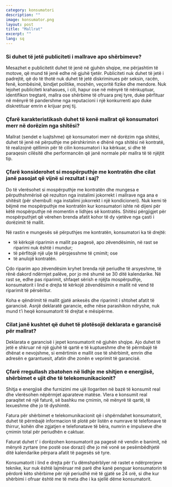 ```yaml
---
category: konsumatori
description: ""
image: konsumator.png
layout: post
title: "Mallrat"
excerpt: ""
lang: sq
---
```

<script>
var data = { topics: [
  {
    title: "Publiciteti i mallrave",
    text: function(){ return $("#part1").html(); }
  },
  {
    title: "Përputhja e mallrave me përshkrimin në kontratë",
    text: function(){ return $("#part2").html(); }
  },
  {
    title: "Deklarata e garancisë për mallrat",
    text: function(){ return $("#part3").html(); }
  },
  {
    title: "Shitja e energjisë, shërbimet e ujit dhe të telekomunikacionit",
    text: function(){ return $("#part4").html(); }
  }
]};
</script>

<div id="part1" class="hidden">
<h3>Si duhet të jetë publiciteti i mallrave apo shërbimeve?</h3>
Mesazhet e publicitetit duhet të jenë në gjuhën shqipe, me përjashtim të motove, që mund të jenë edhe në gjuhë tjetër. Publiciteti nuk duhet të jetë i padrejtë, që do të thotë nuk duhet të jetë diskriminues për seksin, racën, fenë, kombësinë, bindjet politike, moshën, veçoritë fizike dhe mendore. Nuk lejohet publiciteti krahasues, i cili, hapur ose në mënyrë të nënkuptuar, identifikon tregtarë, mallra ose shërbime të ofruara prej tyre, duke përfituar në mënyrë të pandershme nga reputacioni i një konkurrenti apo duke diskretituar emrin e krijuar prej tij.
</div>

<div id="part2" class="hidden">
<h3>Çfarë karakteristikash duhet të kenë mallrat që konsumatori merr në dorëzim nga shitësi?</h3>
Mallrat (sendet e luajtshme) që konsumatori merr në dorëzim nga shitësi, duhet të jenë në përputhje me përshkrimin e dhënë nga shitësi në kontratë, të realizojnë qëllimin për të cilin konsumatori i ka kërkuar, si dhe të paraqesin cilësitë dhe performancën që janë normale për mallra të të njëjtit tip.
<h3>Çfarë konsiderohet si mospërputhje me kontratën dhe cilat janë pasojat që vijnë si rezultat i saj?</h3>
<p>Do të vlerësohet si mospërputhje me kontratën dhe mungesa e përputhshmërisë që rezulton nga instalimi jokorrekt i mallrave nga ana e shitësit (për shembull: nga instalimi jokorrekt i një kondicioneri). Nuk kemi të bëjmë me mospërputhje me kontratën kur konsumatori ishte në dijeni për këtë mospërputhje në momentin e lidhjes së kontratës. Shitësi përgjigjet për mospërputhjet që vërehen brenda afatit kohor të dy vjetëve nga çasti i dorëzimit të mallit.</p>
Në rastin e mungesës së përputhjes me kontratën, konsumatori ka të drejtë:
<ul>
<li>të kërkojë riparimin e mallit pa pagesë, apo zëvendësimin, në rast se riparimi nuk është i mundur; </li>
<li>të përfitojë një ulje të përpjesshme të çmimit; ose </li>
<li>të anulojë kontratën. </li>
</ul>
<p>Çdo riparim apo zëvendësim kryhet brenda një periudhe të arsyeshme, të rënë dakord ndërmjet palëve, por jo më shumë se 30 ditë kalendarike. Në rast se, edhe pas riparimit, shfaqet sërish e njëjta mospërputhje, konsumatorit i lind e drejta të kërkojë zëvendësimin e mallit në vend të riparimit të përsëritur.</p>
<p>Koha e qëndrimit të mallit gjatë ankesës dhe riparimit i shtohet afatit të garancisë. Asnjë deklaratë garancie, edhe nëse parashikon ndryshe, nuk mund t’i heqë konsumatorit të drejtat e mësipërme.</p>
</div>

<div id="part3" class="hidden">
<h3>Cilat janë kushtet që duhet të plotësojë deklarata e garancisë për mallrat?</h3>
Deklarata e garancisë i jepet konsumatorit në gjuhën shqipe. Ajo duhet të jetë e shkruar në një gjuhë të qartë e të kuptueshme dhe të përmbajë të dhënat e nevojshme, si emërtimin e mallit ose të shërbimit, emrin dhe adresën e garantuesit, afatin dhe zonën e veprimit të garancisë.
</div>

<div id="part4" class="hidden">
<h3>Çfarë rregullash zbatohen në lidhje me shitjen e energjisë, shërbimet e ujit dhe të telekomunikacionit?</h3>
<p>Shitja e energjisë dhe furnizimi me ujë llogariten në bazë të konsumit real dhe vlerësohen nëpërmjet aparateve matëse. Vlera e konsumit real paraqitet në një faturë, së bashku me çmimin, në mënyrë të qartë, të lexueshme dhe jo të dyshimtë.</p>
<p>Fatura për shërbimet e telekomunikacionit që i shpërndahet konsumatorit, duhet të përmbajë informacion të plotë për listën e numrave të telefonave të thirrur, kohën dhe zgjatjen e telefonatave të bëra, numrin e impulseve dhe çmimin total për periudhën e caktuar.</p>
<p>Faturat duhet t' i dorëzohen konsumatorit pa pagesë në vendin e banimit, në mënyrë zyrtare (me postë ose dorazi) dhe jo më vonë se pesëmbëdhjetë ditë kalendarike përpara afatit të pagesës së tyre.</p>
<p>Konsumatorit i lind e drejta për t’u dëmshpërblyer në rastet e ndërprerjeve teknike, kur nuk është lajmëruar më parë dhe kanë penguar konsumatorin të përdorë këto shërbime për një periudhë më të gjatë se 24 orë, si dhe kur shërbimi i ofruar është me të meta dhe i ka sjellë dëme konsumatorit.</p>
</div>

<div class="post-content"></div>
